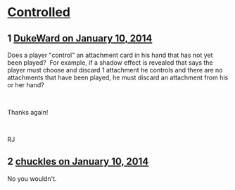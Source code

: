 # [Controlled](https://community.fantasyflightgames.com/topic/96609-controlled/)

## 1 [DukeWard on January 10, 2014](https://community.fantasyflightgames.com/topic/96609-controlled/?do=findComment&comment=950463)

Does a player "control" an attachment card in his hand that has not yet been played?  For example, if a shadow effect is revealed that says the player must choose and discard 1 attachment he controls and there are no attachments that have been played, he must discard an attachment from his or her hand?

 

Thanks again!

 

RJ

## 2 [chuckles on January 10, 2014](https://community.fantasyflightgames.com/topic/96609-controlled/?do=findComment&comment=950467)

No you wouldn't.

